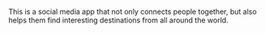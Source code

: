 This is a social media app that not only connects people together, but also helps them find interesting destinations from all around the world.